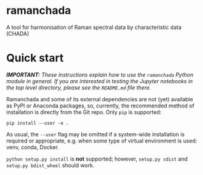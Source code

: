 # ramanchada
A tool for harmonisation of Raman spectral data by characteristic data (CHADA)

# Quick start
_**IMPORTANT:** These instructions explain how to use the `ramanchada` Python module in general. If you are interested
in testing the Jupyter notebooks in the top level directory, please see the `README.md` file there._

Ramanchada and some of its external dependencies are not (yet) available as PyPI or Anaconda packages, so, currently,
the recommended method of installation is directly from the Git repo. Only `pip` is supported:

```
pip install --user -e .
```

As usual, the `--user` flag may be omitted if a system-wide installation is required or appropriate, e.g. when some
type of virtual environment is used: venv, conda, Docker.

`python setup.py install` is **not** supported; however, `setup.py sdist` and `setup.py bdist_wheel` should work.
